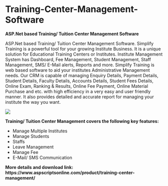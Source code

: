 # Training-Center-Management-Software
<b>ASP.Net based Training/ Tuition Center Management Software</b>

ASP.Net based Training/ Tuition Center Management Software. Simplify Training is a powerful tool for your growing Institute Business. It is a unique solution for Educational Training Centers or Institutes. Institute Management System has Dashboard, Fee Management, Student Management, Staff Management, SMS/ E-Mail alerts, Reports and more. Simplify Training is web based software to aid your institutes Administrative Management needs. Our CRM is capable of managing Enquiry Details, Payment Details, Student Details, Faculty Details, Accounts Details, Student Fees Details, Online Exam, Ranking & Results, Online Fee Payment, Online Material Purchase and etc. with high efficiency in a very easy and user friendly manner. It also provides detailed and accurate report for managing your institute the way you want.

<img src="https://www.aspscriptsonline.com/wp-content/uploads/2016/06/simplifytraining_3.jpg">

<b>Training/ Tuition Center Management covers the following key features:</b>

<ul>
<li>Manage Multiple Institutes</li>
<li>Manage Students</li>
<li>Staffs</li>
<li>Leave Management</li>
<li>Manage Fee</li>
<li>E-Mail/ SMS Communication</li>
</ul>
<b>More details and download link:</b>
<b>https://www.aspscriptsonline.com/product/training-center-management/</b>
